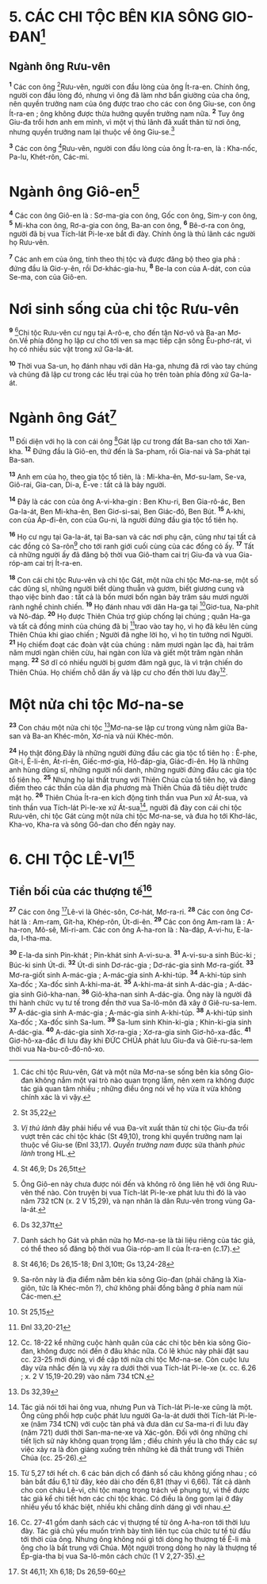 # 5. CÁC CHI TỘC BÊN KIA SÔNG GIO-ĐAN[^1]
## Ngành ông Rưu-vên
<sup><b>1</b></sup> Các con ông [^1*]Rưu-vên, người con đầu lòng của ông Ít-ra-en. Chính ông, người con đầu lòng đó, nhưng vì ông đã làm nhơ bẩn giường của cha ông, nên quyền trưởng nam của ông được trao cho các con ông Giu-se, con ông Ít-ra-en ; ông không được thừa hưởng quyền trưởng nam nữa. <sup><b>2</b></sup> Tuy ông Giu-đa trổi hơn anh em mình, vì một vị thủ lãnh đã xuất thân từ nơi ông, nhưng quyền trưởng nam lại thuộc về ông Giu-se.[^2]

<sup><b>3</b></sup> Các con ông [^2*]Rưu-vên, người con đầu lòng của ông Ít-ra-en, là : Kha-nốc, Pa-lu, Khét-rôn, Các-mi.

# Ngành ông Giô-en[^3]
<sup><b>4</b></sup> Các con ông Giô-en là : Sơ-ma-gia con ông, Gốc con ông, Sim-y con ông, <sup><b>5</b></sup> Mi-kha con ông, Rơ-a-gia con ông, Ba-an con ông, <sup><b>6</b></sup> Bê-ơ-ra con ông, người đã bị vua Tích-lát Pi-le-xe bắt đi đày. Chính ông là thủ lãnh các người họ Rưu-vên.

<sup><b>7</b></sup> Các anh em của ông, tính theo thị tộc và được đăng bộ theo gia phả : đứng đầu là Giơ-y-ên, rồi Dơ-khác-gia-hu, <sup><b>8</b></sup> Be-la con của A-dát, con của Se-ma, con của Giô-en.

# Nơi sinh sống của chi tộc Rưu-vên
<sup><b>9</b></sup> [^3*]Chi tộc Rưu-vên cư ngụ tại A-rô-e, cho đến tận Nơ-vô và Ba-an Mơ-ôn.Về phía đông họ lập cư cho tới ven sa mạc tiếp cận sông Êu-phơ-rát, vì họ có nhiều súc vật trong xứ Ga-la-át.

<sup><b>10</b></sup> Thời vua Sa-un, họ đánh nhau với dân Ha-ga, nhưng đã rơi vào tay chúng và chúng đã lập cư trong các lều trại của họ trên toàn phía đông xứ Ga-la-át.

# Ngành ông Gát[^4]
<sup><b>11</b></sup> Đối diện với họ là con cái ông [^4*]Gát lập cư trong đất Ba-san cho tới Xan-kha. <sup><b>12</b></sup> Đứng đầu là Giô-en, thứ đến là Sa-pham, rồi Gia-nai và Sa-phát tại Ba-san.

<sup><b>13</b></sup> Anh em của họ, theo gia tộc tổ tiên, là : Mi-kha-ên, Mơ-su-lam, Se-va, Giô-rai, Gia-can, Di-a, Ê-ve : tất cả là bảy người.

<sup><b>14</b></sup> Đây là các con của ông A-vi-kha-gin : Ben Khu-ri, Ben Gia-rô-ác, Ben Ga-la-át, Ben Mi-kha-ên, Ben Giơ-si-sai, Ben Giác-đô, Ben Bút. <sup><b>15</b></sup> A-khi, con của Áp-đi-ên, con của Gu-ni, là người đứng đầu gia tộc tổ tiên họ.

<sup><b>16</b></sup> Họ cư ngụ tại Ga-la-át, tại Ba-san và các nơi phụ cận, cũng như tại tất cả các đồng cỏ Sa-rôn[^5] cho tới ranh giới cuối cùng của các đồng cỏ ấy. <sup><b>17</b></sup> Tất cả những người ấy đã đăng bộ thời vua Giô-tham cai trị Giu-đa và vua Gia-róp-am cai trị Ít-ra-en.

<sup><b>18</b></sup> Con cái chi tộc Rưu-vên và chi tộc Gát, một nửa chi tộc Mơ-na-se, một số các dũng sĩ, những người biết dùng thuẫn và gươm, biết giương cung và thạo việc binh đao : tất cả là bốn mươi bốn ngàn bảy trăm sáu mươi người rành nghề chinh chiến. <sup><b>19</b></sup> Họ đánh nhau với dân Ha-ga tại [^5*]Giơ-tua, Na-phít và Nô-đáp. <sup><b>20</b></sup> Họ được Thiên Chúa trợ giúp chống lại chúng ; quân Ha-ga và tất cả đồng minh của chúng đã bị [^6*]trao vào tay họ, vì họ đã kêu lên cùng Thiên Chúa khi giao chiến ; Người đã nghe lời họ, vì họ tin tưởng nơi Người. <sup><b>21</b></sup> Họ chiếm đoạt các đoàn vật của chúng : năm mươi ngàn lạc đà, hai trăm năm mươi ngàn chiên cừu, hai ngàn con lừa và giết một trăm ngàn nhân mạng. <sup><b>22</b></sup> Sở dĩ có nhiều người bị gươm đâm ngã gục, là vì trận chiến do Thiên Chúa. Họ chiếm chỗ dân ấy và lập cư cho đến thời lưu đày[^6].

# Một nửa chi tộc Mơ-na-se
<sup><b>23</b></sup> Con cháu một nửa chi tộc [^7*]Mơ-na-se lập cư trong vùng nằm giữa Ba-san và Ba-an Khéc-môn, Xơ-nia và núi Khéc-môn.

<sup><b>24</b></sup> Họ thật đông.Đây là những người đứng đầu các gia tộc tổ tiên họ : Ê-phe, Gít-i, Ê-li-ên, Át-ri-ên, Giếc-mơ-gia, Hô-đáp-gia, Giác-đi-ên. Họ là những anh hùng dũng sĩ, những người nổi danh, những người đứng đầu các gia tộc tổ tiên họ. <sup><b>25</b></sup> Nhưng họ lại thất trung với Thiên Chúa của tổ tiên họ, và đàng điếm theo các thần của dân địa phương mà Thiên Chúa đã tiêu diệt trước mặt họ. <sup><b>26</b></sup> Thiên Chúa Ít-ra-en kích động tinh thần vua Pun xứ Át-sua, và tinh thần vua Tích-lát Pi-le-xe xứ Át-sua[^7], người đã đày con cái chi tộc Rưu-vên, chi tộc Gát cùng một nửa chi tộc Mơ-na-se, và đưa họ tới Khơ-lác, Kha-vo, Kha-ra và sông Gô-dan cho đến ngày nay.

# 6. CHI TỘC LÊ-VI[^8]
## Tiền bối của các thượng tế[^9]
<sup><b>27</b></sup> Các con ông [^8*]Lê-vi là Ghéc-sôn, Cơ-hát, Mơ-ra-ri. <sup><b>28</b></sup> Các con ông Cơ-hát là : Am-ram, Gít-ha, Khép-rôn, Út-di-ên. <sup><b>29</b></sup> Các con ông Am-ram là : A-ha-ron, Mô-sê, Mi-ri-am. Các con ông A-ha-ron là : Na-đáp, A-vi-hu, E-la-da, I-tha-ma.

<sup><b>30</b></sup> E-la-da sinh Pin-khát ; Pin-khát sinh A-vi-su-a. <sup><b>31</b></sup> A-vi-su-a sinh Búc-ki ; Búc-ki sinh Út-di. <sup><b>32</b></sup> Út-di sinh Dơ-rác-gia ; Dơ-rác-gia sinh Mơ-ra-giốt. <sup><b>33</b></sup> Mơ-ra-giốt sinh A-mác-gia ; A-mác-gia sinh A-khi-túp. <sup><b>34</b></sup> A-khi-túp sinh Xa-đốc ; Xa-đốc sinh A-khi-ma-át. <sup><b>35</b></sup> A-khi-ma-át sinh A-dác-gia ; A-dác-gia sinh Giô-kha-nan. <sup><b>36</b></sup> Giô-kha-nan sinh A-dác-gia. Ông này là người đã thi hành chức vụ tư tế trong đền thờ vua Sa-lô-môn đã xây ở Giê-ru-sa-lem. <sup><b>37</b></sup> A-dác-gia sinh A-mác-gia ; A-mác-gia sinh A-khi-túp. <sup><b>38</b></sup> A-khi-túp sinh Xa-đốc ; Xa-đốc sinh Sa-lum. <sup><b>39</b></sup> Sa-lum sinh Khin-ki-gia ; Khin-ki-gia sinh A-dác-gia. <sup><b>40</b></sup> A-dác-gia sinh Xơ-ra-gia ; Xơ-ra-gia sinh Giơ-hô-xa-đắc. <sup><b>41</b></sup> Giơ-hô-xa-đắc đi lưu đày khi ĐỨC CHÚA phát lưu Giu-đa và Giê-ru-sa-lem thời vua Na-bu-cô-đô-nô-xo.

[^1]: Các chi tộc Rưu-vên, Gát và một nửa Mơ-na-se sống bên kia sông Gio-đan không nắm một vai trò nào quan trọng lắm, nên xem ra không được tác giả quan tâm nhiều ; những điều ông nói về họ vừa ít vừa không chính xác là vì vậy.
[^2]: <i>Vị thủ lãnh</i> đây phải hiểu về vua Đa-vít xuất thân từ chi tộc Giu-đa trổi vượt trên các chi tộc khác (St 49,10), trong khi quyền trưởng nam lại thuộc về Giu-se (Đnl 33,17). <i>Quyền trưởng nam</i> được sửa thành <i>phúc lành</i> trong HL.
[^3]: Ông Giô-en này chưa được nói đến và không rõ ông liên hệ với ông Rưu-vên thế nào. Còn truyện bị vua Tích-lát Pi-le-xe phát lưu thì đó là vào năm 732 tCN (x. 2 V 15,29), và nạn nhân là dân Rưu-vên trong vùng Ga-la-át.
[^4]: Danh sách họ Gát và phân nửa họ Mơ-na-se là tài liệu riêng của tác giả, có thể theo sổ đăng bộ thời vua Gia-róp-am II của Ít-ra-en (c.17).
[^5]: Sa-rôn này là địa điểm nằm bên kia sông Gio-đan (phải chăng là Xia-giôn, tức là Khéc-môn ?), chứ không phải đồng bằng ở phía nam núi Các-men.
[^6]: Cc. 18-22 kể những cuộc hành quân của các chi tộc bên kia sông Gio-đan, không được nói đến ở đâu khác nữa. Có lẽ khúc này phải đặt sau cc. 23-25 mới đúng, vì đề cập tới nửa chi tộc Mơ-na-se. Còn cuộc lưu đày vừa nhắc đến là vụ xảy ra dưới thời vua Tích-lát Pi-le-xe (x. cc. 6.26 ; x. 2 V 15,19-20.29) vào năm 734 tCN.
[^7]: Tác giả nói tới hai ông vua, nhưng Pun và Tích-lát Pi-le-xe cũng là một. Ông cũng phối hợp cuộc phát lưu người Ga-la-át dưới thời Tích-lát Pi-le-xe (năm 734 tCN) với cuộc tàn phá và đưa dân cư Sa-ma-ri đi lưu đày (năm 721) dưới thời San-ma-ne-xe và Xác-gôn. Đối với ông những chi tiết lịch sử này không quan trọng lắm ; điều chính yếu là cho thấy các sự việc xảy ra là đòn giáng xuống trên những kẻ đã thất trung với Thiên Chúa (cc. 25-26).
[^8]: Từ 5,27 tới hết ch. 6 các bản dịch cổ đánh số câu không giống nhau ; có bản bắt đầu 6,1 từ đây, kéo dài cho đến 6,81 (thay vì 6,66). Tất cả dành cho con cháu Lê-vi, chi tộc mang trọng trách về phụng tự, vì thế được tác giả kể chi tiết hơn các chi tộc khác. Có điều là ông gom lại ở đây nhiều yếu tố khác biệt, nhiều khi chẳng dính dáng gì với nhau.
[^9]: Cc. 27-41 gồm danh sách các vị thượng tế từ ông A-ha-ron tới thời lưu đày. Tác giả chủ yếu muốn trình bày tính liên tục của chức tư tế từ đầu tới thời của ông. Nhưng ông không nói gì tới dòng họ thượng tế Ê-li mà ông cho là bất trung với Chúa. Một người trong dòng họ này là thượng tế Ép-gia-tha bị vua Sa-lô-môn cách chức (1 V 2,27-35).
[^1*]: St 35,22
[^2*]: St 46,9; Ds 26,5tt
[^3*]: Ds 32,37tt
[^4*]: St 46,16; Ds 26,15-18; Đnl 3,10tt; Gs 13,24-28
[^5*]: St 25,15
[^6*]: Đnl 33,20-21
[^7*]: Ds 32,39
[^8*]: St 46,11; Xh 6,18; Ds 26,59-60
